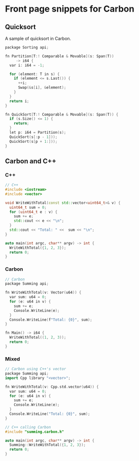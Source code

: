 # Front page snippets for Carbon

<!--
Part of the Carbon Language project, under the Apache License v2.0 with LLVM
Exceptions. See /LICENSE for license information.
SPDX-License-Identifier: Apache-2.0 WITH LLVM-exception
-->

## Quicksort

A sample of quicksort in Carbon.

```cpp
package Sorting api;

fn Partition[T:! Comparable & Movable](s: Span(T))
     -> i64 {
  var i: i64 = -1;

  for (element: T in s) {
    if (element <= s.Last()) {
      ++i;
      Swap(&s[i], &element);
    }
  }
  return i;
}

fn QuickSort[T:! Comparable & Movable](s: Span(T)) {
  if (s.Size() <= 1) {
    return;
  }
  let p: i64 = Partition(s);
  QuickSort(s[:p - 1]));
  QuickSort(s[p + 1:]));
}
```

## Carbon and C++

### C++

```cpp
// C++
#include <iostream>
#include <vector>

void WriteWithTotal(const std::vector<uint64_t>& v) {
  uint64_t sum = 0;
  for (uint64_t e : v) {
    sum += e;
    std::cout << e << "\n";
  }
  std::cout << "Total: " <<  sum << "\n";
}

auto main(int argc, char** argv) -> int {
  WriteWithTotal({1, 2, 3});
  return 0;
}
```

### Carbon

```cpp
// Carbon
package Summing api;

fn WriteWithTotal(v: Vector(u64)) {
  var sum: u64 = 0;
  for (e: u64 in v) {
    sum += e;
    Console.WriteLine(e);
  }
  Console.WriteLine(f"Total: {0}", sum);
}

fn Main() -> i64 {
  WriteWithTotal((1, 2, 3));
  return 0;
}
```

### Mixed

```cpp
// Carbon using C++'s vector
package Summing api;
import Cpp library "<vector>";

fn WriteWithTotal(v: Cpp.std.vector(u64)) {
  var sum: u64 = 0;
  for (e: u64 in v) {
    sum += e;
    Console.WriteLine(e);
  }
  Console.WriteLine("Total: {0}", sum);
}

// C++ calling Carbon
#include "summing.carbon.h"

auto main(int argc, char** argv) -> int {
  Summing::WriteWithTotal({1, 2, 3});
  return 0;
}
```
